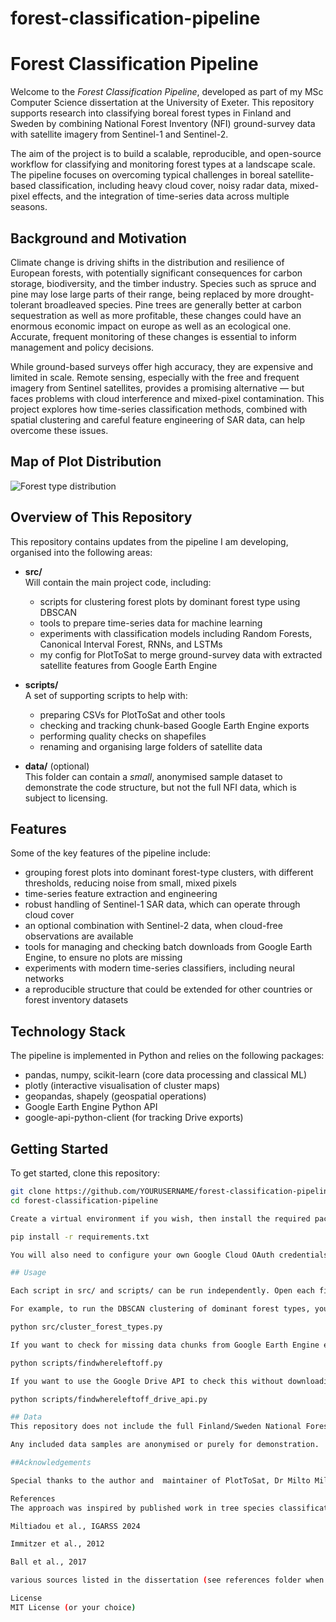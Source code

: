 # forest-classification-pipeline
# Forest Classification Pipeline

Welcome to the *Forest Classification Pipeline*, developed as part of my MSc Computer Science dissertation at the University of Exeter. This repository supports research into classifying boreal forest types in Finland and Sweden by combining National Forest Inventory (NFI) ground-survey data with satellite imagery from Sentinel-1 and Sentinel-2.  

The aim of the project is to build a scalable, reproducible, and open-source workflow for classifying and monitoring forest types at a landscape scale. 
The pipeline focuses on overcoming typical challenges in boreal satellite-based classification, including heavy cloud cover, noisy radar data, mixed-pixel effects, and the integration of time-series data across multiple seasons.  

## Background and Motivation

Climate change is driving shifts in the distribution and resilience of European forests, with potentially significant consequences for carbon storage, biodiversity, and the timber industry. Species such as spruce and pine may lose large parts of their range, being replaced by more drought-tolerant broadleaved species. 
Pine trees are generally better at carbon sequestration as well as more profitable, these changes could have an enormous economic impact on europe as well as an ecological one.
Accurate, frequent monitoring of these changes is essential to inform management and policy decisions.

While ground-based surveys offer high accuracy, they are expensive and limited in scale. Remote sensing, especially with the free and frequent imagery from Sentinel satellites, provides a promising alternative — but faces problems with cloud interference and mixed-pixel contamination. This project explores how time-series classification methods, combined with spatial clustering and careful feature engineering of SAR data, can help overcome these issues.  

## Map of Plot Distribution

![Forest type distribution](assets/map3.png)


## Overview of This Repository

This repository contains updates from the pipeline I am developing, organised into the following areas:

- **src/**  
  Will contain the main project code, including:
  - scripts for clustering forest plots by dominant forest type using DBSCAN  
  - tools to prepare time-series data for machine learning  
  - experiments with classification models including Random Forests, Canonical Interval Forest, RNNs, and LSTMs  
  - my config for PlotToSat to merge ground-survey data with extracted satellite features from Google Earth Engine

- **scripts/**  
  A set of supporting scripts to help with:
  - preparing CSVs for PlotToSat and other tools  
  - checking and tracking chunk-based Google Earth Engine exports  
  - performing quality checks on shapefiles  
  - renaming and organising large folders of satellite data

- **data/** (optional)  
  This folder can contain a *small*, anonymised sample dataset to demonstrate the code structure, but not the full NFI data, which is subject to licensing.

## Features

Some of the key features of the pipeline include:  

- grouping forest plots into dominant forest-type clusters, with different thresholds, reducing noise from small, mixed pixels  
- time-series feature extraction and engineering  
- robust handling of Sentinel-1 SAR data, which can operate through cloud cover  
- an optional combination with Sentinel-2 data, when cloud-free observations are available  
- tools for managing and checking batch downloads from Google Earth Engine, to ensure no plots are missing  
- experiments with modern time-series classifiers, including neural networks  
- a reproducible structure that could be extended for other countries or forest inventory datasets

## Technology Stack

The pipeline is implemented in Python and relies on the following packages:

- pandas, numpy, scikit-learn (core data processing and classical ML)  
- plotly (interactive visualisation of cluster maps)  
- geopandas, shapely (geospatial operations)  
- Google Earth Engine Python API  
- google-api-python-client (for tracking Drive exports)  

## Getting Started

To get started, clone this repository:

```bash
git clone https://github.com/YOURUSERNAME/forest-classification-pipeline.git
cd forest-classification-pipeline

Create a virtual environment if you wish, then install the required packages:

pip install -r requirements.txt

You will also need to configure your own Google Cloud OAuth credentials (credentials.json) if you wish to use the Google Drive export-checking features.

## Usage

Each script in src/ and scripts/ can be run independently. Open each file to see comments describing their purpose, input files, and output.

For example, to run the DBSCAN clustering of dominant forest types, you would use:

python src/cluster_forest_types.py

If you want to check for missing data chunks from Google Earth Engine exports, locally, run:

python scripts/findwhereleftoff.py

If you want to use the Google Drive API to check this without downloading your Google Earth Engine outputs (recommended), run:

python scripts/findwhereleftoff_drive_api.py

## Data
This repository does not include the full Finland/Sweden National Forest Inventory datasets due to licensing. Please use your own harmonised plot CSVs if you wish to reproduce the results.

Any included data samples are anonymised or purely for demonstration.

##Acknowledgements

Special thanks to the author and  maintainer of PlotToSat, Dr Milto Miltiadou, the Google Earth Engine community, and open-source contributors who make large-scale ecological monitoring possible.

References
The approach was inspired by published work in tree species classification with Sentinel data, including:

Miltiadou et al., IGARSS 2024

Immitzer et al., 2012

Ball et al., 2017

various sources listed in the dissertation (see references folder when I get round to including it!)

License
MIT License (or your choice)
